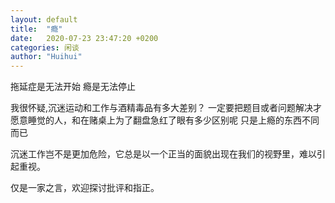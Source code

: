 ```yaml
---
layout: default
title:  "瘾"
date:   2020-07-23 23:47:20 +0200
categories: 闲谈
author: "Huihui"
---
```

 拖延症是无法开始
 瘾是无法停止

 我很怀疑,沉迷运动和工作与酒精毒品有多大差别？
 一定要把题目或者问题解决才愿意睡觉的人，和在赌桌上为了翻盘急红了眼有多少区别呢
 只是上瘾的东西不同而已

 沉迷工作岂不是更加危险，它总是以一个正当的面貌出现在我们的视野里，难以引起重视。

 仅是一家之言，欢迎探讨批评和指正。

 